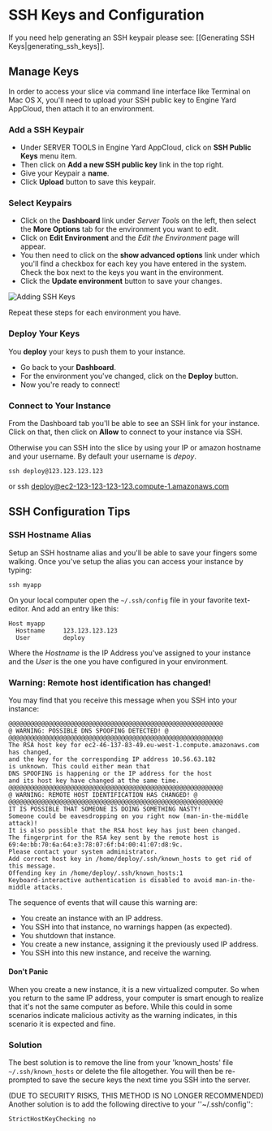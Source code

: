 # SSH Keys and Configuration

If you need help generating an SSH keypair please see: [[Generating SSH Keys|generating_ssh_keys]].

## Manage Keys

In order to access your slice via command line interface like Terminal on Mac OS X, you'll need to upload your SSH public key to Engine Yard AppCloud, then attach it to an environment.

### Add a SSH Keypair

  - Under SERVER TOOLS in Engine Yard AppCloud, click on **SSH Public Keys** menu item.
  - Then click on **Add a new SSH public key** link in the top right.
  - Give your Keypair a **name**.
  - Click **Upload** button to save this keypair.

### Select Keypairs

  - Click on the **Dashboard** link under *Server Tools* on the left, then select the **More Options** tab for the environment you want to edit.
  - Click on **Edit Environment** and the *Edit the Environment* page will appear.
  - You then need to click on the **show advanced options** link under which you'll find a checkbox for each key you have entered in the system.  Check the box next to the keys you want in the environment.
  - Click the **Update environment** button to save your changes.

![Adding SSH Keys](images/manage_ssh_keys.jpg)

Repeat these steps for each environment you have.

### Deploy Your Keys

You **deploy** your keys to push them to your instance.

  - Go back to your **Dashboard**.
  - For the environment you've changed, click on the **Deploy** button.
  - Now you're ready to connect!

### Connect to Your Instance

From the Dashboard tab you'll be able to see an SSH link for your instance.  Click on that, then click on **Allow** to connect to your instance via SSH.

Otherwise you can SSH into the slice by using your IP or amazon hostname and your username.  By default your username is *depoy*.

    ssh deploy@123.123.123.123
  or
    ssh deploy@ec2-123-123-123-123.compute-1.amazonaws.com

## SSH Configuration Tips

### SSH Hostname Alias

Setup an SSH hostname alias and you'll be able to save your fingers some walking.  Once you've setup the alias you can access your instance by typing:
    
    ssh myapp

On your local computer open the `~/.ssh/config` file in your favorite text-editor.  And add an entry like this:

    Host myapp
      Hostname     123.123.123.123
      User         deploy

Where the *Hostname* is the IP Address you've assigned to your instance and the *User* is the one you have configured in your environment.

### Warning: Remote host identification has changed!

You may find that you receive this message when you SSH into your instance:

    @@@@@@@@@@@@@@@@@@@@@@@@@@@@@@@@@@@@@@@@@@@@@@@@@@@@@@@@@@@ 
    @ WARNING: POSSIBLE DNS SPOOFING DETECTED! @ 
    @@@@@@@@@@@@@@@@@@@@@@@@@@@@@@@@@@@@@@@@@@@@@@@@@@@@@@@@@@@ 
    The RSA host key for ec2-46-137-83-49.eu-west-1.compute.amazonaws.com has changed, 
    and the key for the corresponding IP address 10.56.63.182 
    is unknown. This could either mean that 
    DNS SPOOFING is happening or the IP address for the host 
    and its host key have changed at the same time. 
    @@@@@@@@@@@@@@@@@@@@@@@@@@@@@@@@@@@@@@@@@@@@@@@@@@@@@@@@@@@ 
    @ WARNING: REMOTE HOST IDENTIFICATION HAS CHANGED! @ 
    @@@@@@@@@@@@@@@@@@@@@@@@@@@@@@@@@@@@@@@@@@@@@@@@@@@@@@@@@@@ 
    IT IS POSSIBLE THAT SOMEONE IS DOING SOMETHING NASTY! 
    Someone could be eavesdropping on you right now (man-in-the-middle attack)! 
    It is also possible that the RSA host key has just been changed. 
    The fingerprint for the RSA key sent by the remote host is 
    69:4e:bb:70:6a:64:e3:78:07:6f:b4:00:41:07:d8:9c. 
    Please contact your system administrator. 
    Add correct host key in /home/deploy/.ssh/known_hosts to get rid of this message. 
    Offending key in /home/deploy/.ssh/known_hosts:1 
    Keyboard-interactive authentication is disabled to avoid man-in-the-middle attacks.

The sequence of events that will cause this warning are:

  - You create an instance with an IP address.
  - You SSH into that instance, no warnings happen (as expected).
  - You shutdown that instance.
  - You create a new instance, assigning it the previously used IP address.
  - You SSH into this new instance, and receive the warning.

#### Don't Panic

When you create a new instance, it is a new virtualized computer.  So when you return to the same IP address, your computer is smart enough to realize that it's not the same computer as before.  While this could in some scenarios indicate malicious activity as the warning indicates, in this scenario it is expected and fine.

### Solution

The best solution is to remove the line from your 'known_hosts' file `~/.ssh/known_hosts` or delete the file altogether. You will then be re-prompted to save the secure keys the next time you SSH into the server.

(DUE TO SECURITY RISKS, THIS METHOD IS NO LONGER RECOMMENDED) Another solution is to add the following directive to your ''~/.ssh/config'':

    StrictHostKeyChecking no

